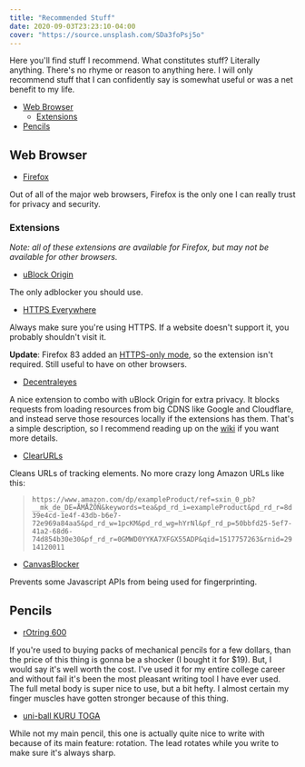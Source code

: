 ```yaml
---
title: "Recommended Stuff"
date: 2020-09-03T23:23:10-04:00
cover: "https://source.unsplash.com/SDa3foPsj5o"
---
```


Here you'll find stuff I recommend.
What constitutes stuff?
Literally anything.
There's no rhyme or reason to anything here.
I will only recommend stuff
that I can confidently say
is somewhat useful or
was a net benefit to my life.

- [Web Browser](#web-browser)
  - [Extensions](#extensions)
- [Pencils](#pencils)

## Web Browser

- [Firefox](https://www.mozilla.org/en-US/firefox/new/)

Out of all of the major web browsers,
Firefox is the only one I can really trust
for privacy and security.

### Extensions

*Note: all of these extensions are available for Firefox,*
*but may not be available for other browsers.*

- [uBlock Origin](https://addons.mozilla.org/en-US/firefox/addon/ublock-origin)

The only adblocker you should use.

- [HTTPS Everywhere](https://addons.mozilla.org/en-US/firefox/addon/https-everywhere/)

Always make sure you're using HTTPS.
If a website doesn't support it,
you probably shouldn't visit it.

**Update**: Firefox 83 added an 
[HTTPS-only mode](https://support.mozilla.org/en-US/kb/https-only-prefs),
so the extension isn't required.
Still useful to have on other browsers.

- [Decentraleyes](https://addons.mozilla.org/en-US/firefox/addon/decentraleyes/)

A nice extension to combo with uBlock Origin for extra privacy.
It blocks requests from loading resources from big CDNS
like Google and Cloudflare,
and instead serve those resources locally
if the extensions has them.
That's a simple description,
so I recommend reading up on the [wiki](https://git.synz.io/Synzvato/decentraleyes/-/wikis/home)
if you want more details.

- [ClearURLs](https://addons.mozilla.org/en-US/firefox/addon/clearurls/)

Cleans URLs of tracking elements.
No more crazy long Amazon URLs like this:

> `https://www.amazon.com/dp/exampleProduct/ref=sxin_0_pb?__mk_de_DE=ÅMÅŽÕÑ&keywords=tea&pd_rd_i=exampleProduct&pd_rd_r=8d39e4cd-1e4f-43db-b6e7-72e969a84aa5&pd_rd_w=1pcKM&pd_rd_wg=hYrNl&pf_rd_p=50bbfd25-5ef7-41a2-68d6-74d854b30e30&pf_rd_r=0GMWD0YYKA7XFGX55ADP&qid=1517757263&rnid=2914120011`

- [CanvasBlocker](https://addons.mozilla.org/en-US/firefox/addon/canvasblocker/)

Prevents some Javascript APIs from being used for fingerprinting.

## Pencils

- [rOtring 600](https://www.rotring.com/us/mechanical-pencils/290-rotring-600-mechanical-pencil-3501178523096.html#)

If you're used to buying packs of mechanical pencils for a few dollars,
than the price of this thing is gonna be a shocker (I bought it for $19).
But, I would say it's well worth the cost.
I've used it for my entire college career and
without fail it's been the most pleasant writing tool I have ever used.
The full metal body is super nice to use,
but a bit hefty.
I almost certain my finger muscles have gotten stronger
because of this thing.

- [uni-ball KURU TOGA](https://uniballco.com/kuru-toga-1/)

While not my main pencil,
this one is actually quite nice to write with
because of its main feature: rotation.
The lead rotates while you write to
make sure it's always sharp.
